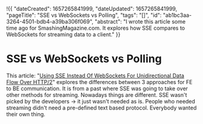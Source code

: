 !{{
    "dateCreated": 1657265841999,
    "dateUpdated": 1657265841999,
    "pageTitle": "SSE vs WebSockets vs Polling",
    "tags": "[]",
    "id": "ab1bc3aa-3264-4501-bdb4-a39ba306f069",
    "abstract": "I wrote this article some time ago for SmashingMagazine.com. It explores how SSE compares to WebSockets for streaming data to a client."
}}

# SSE vs WebSockets vs Polling

This article: "[Using SSE Instead Of WebSockets For Unidirectional Data Flow Over HTTP/2](https://www.smashingmagazine.com/2018/02/sse-websockets-data-flow-http2/)" explores the differences between 3 approaches for FE to BE communication. It is from a past where SSE was going to take over other methods for streaming. Nowadays things are different. SSE wasn't picked by the developers -> it just wasn't needed as is. People who needed streaming didn't need a pre-defined text based protocol. Everybody wanted their own thing.
